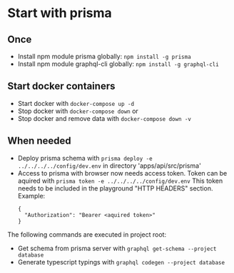 # Start with prisma

## Once

- Install npm module prisma globally: `npm install -g prisma`
- Install npm module graphql-cli globally: `npm install -g graphql-cli`

## Start docker containers

- Start docker with `docker-compose up -d`
- Stop docker with `docker-compose down` or
- Stop docker and remove data with `docker-compose down -v`

## When needed

- Deploy prisma schema with `prisma deploy -e ../../../../config/dev.env` in directory 'apps/api/src/prisma'
- Access to prisma with browser now needs access token. Token can be aquired with `prisma token -e ../../../../config/dev.env`
  This token needs to be included in the playground "HTTP HEADERS" section. Example:
  ```
  {
    "Authorization": "Bearer <aquired token>"
  }
  ```

The following commands are executed in project root:

- Get schema from prisma server with `graphql get-schema --project database`
- Generate typescript typings with `graphql codegen --project database`

